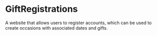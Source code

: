 GiftRegistrations
=================

A website that allows users to register accounts, which can be used to create occasions with associated dates and gifts.
